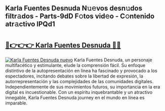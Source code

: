 ## Karla Fuentes Desnuda N𝚞𝚎vos desn𝚞dos filtr𝚊dos - Parts-9dD F𝚘tos vid𝚎o - C𝚘ntenido atr𝚊ctivo lPQd1

# <h2><a href="http://mb4s2x.tromn.icu/?c=Karla+Fuentes+Desnuda">🔗👉👉👉 Karla Fuentes Desnuda 🔗🔗</a></h2>

[![Karla Fuentes Desnuda nuevo](https://i.imgur.com/pEAQMta.gif)](http://mb4s2x.tromn.icu/?c=Karla+Fuentes+Desnuda)
Karla Fuentes Desnuda, un personaje multifacético y estimulante, elude la comprensión fácil. Su enfoque distintivo de la autopresentación en línea ha fascinado y provocado a los espectadores, incitando debates sobre la libertad de expresión, la autorrepresentación y las complejidades de las comunidades digitales. Independientemente de sus movimientos futuros, su importancia en la era digital es incuestionable. Con un espíritu inquebrantable y un atractivo innegable, Karla Fuentes Desnuda journey en el mundo en línea es imparable.
